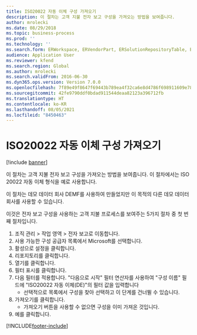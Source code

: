 ```yaml
---
title: ISO20022 자동 이체 구성 가져오기
description: 이 절차는 고객 지불 전자 보고 구성을 가져오는 방법을 보여줍니다.
author: mrolecki
ms.date: 08/29/2018
ms.topic: business-process
ms.prod: ''
ms.technology: ''
ms.search.form: ERWorkspace, ERVendorPart, ERSolutionRepositoryTable, ERSolutionImport
audience: Application User
ms.reviewer: kfend
ms.search.region: Global
ms.author: mrolecki
ms.search.validFrom: 2016-06-30
ms.dyn365.ops.version: Version 7.0.0
ms.openlocfilehash: 7f89e49f8647f69443b789ea4f32ca6e8d4786f698911609e78e6d6a9ade11ca
ms.sourcegitcommit: 42fe9790ddf0bdad911544deaa82123a396712fb
ms.translationtype: HT
ms.contentlocale: ko-KR
ms.lasthandoff: 08/05/2021
ms.locfileid: "8450463"
---
```

# <a name="import-iso20022-direct-debit-configuration"></a>ISO20022 자동 이체 구성 가져오기

[!include [banner](../../includes/banner.md)]

이 절차는 고객 지불 전자 보고 구성을 가져오는 방법을 보여줍니다. 이 절차에서는 ISO 20022 자동 이체 형식을 예로 사용합니다. 



이 절차는 데모 데이터 회사 DEMF를 사용하여 만들었지만 이 목적의 다른 데모 데이터 회사를 사용할 수 있습니다.



이것은 전자 보고 구성을 사용하는 고객 지불 프로세스를 보여주는 5가지 절차 중 첫 번째 절차입니다.

1. 조직 관리 > 작업 영역 > 전자 보고로 이동합니다.
2. 사용 가능한 구성 공급자 목록에서 Microsoft를 선택합니다.
3. 활성으로 설정을 클릭합니다.
4. 리포지토리를 클릭합니다.
5. 열기를 클릭합니다.
6. 필터 표시를 클릭합니다.
7. 다음 필터를 적용합니다. "다음으로 시작" 필터 연산자를 사용하여 "구성 이름" 필드에 "ISO20022 자동 이체(DE)"의 필터 값을 입력합니다
    * 선택적으로 목록에서 구성을 찾아 선택하고 이 단계를 건너뛸 수 있습니다.  
8. 가져오기를 클릭합니다.
    * 가져오기 버튼을 사용할 수 없으면 구성을 이미 가져온 것입니다.  
9. 예를 클릭합니다.



[!INCLUDE[footer-include](../../../includes/footer-banner.md)]